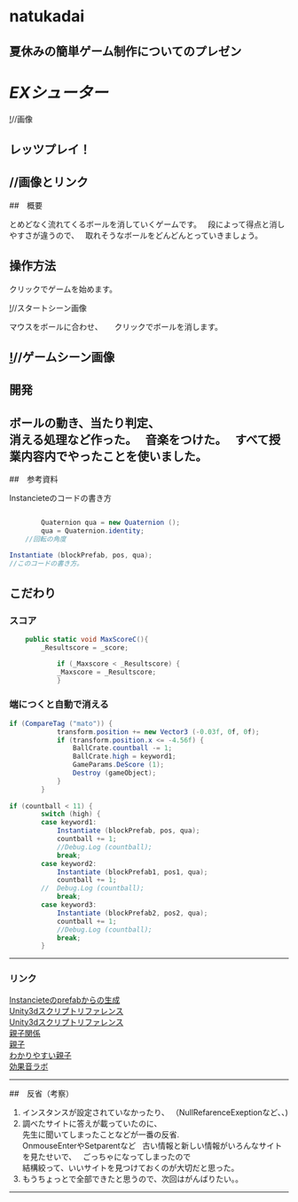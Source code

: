 # natukadai
夏休みの簡単ゲーム制作についてのプレゼン
---
# ***EXシューター***

[!]()//画像

## レッツプレイ！

[![]()]()//画像とリンク
---
##　概要

とめどなく流れてくるボールを消していくゲームです。  
段によって得点と消しやすさが違うので、  
取れそうなボールをどんどんとっていきましょう。  

## 操作方法

クリックでゲームを始めます。 

[!]()//スタートシーン画像

マウスをボールに合わせ、 　
クリックでボールを消します。

[!]()//ゲームシーン画像
---
## 開発

ボールの動き、当たり判定、  
消える処理など作った。  
音楽をつけた。  
すべて授業内容内でやったことを使いました。  
---
##　参考資料

Instancieteのコードの書き方  
```cs

		Quaternion qua = new Quaternion ();
		qua = Quaternion.identity;
    //回転の角度

Instantiate (blockPrefab, pos, qua);	
//このコードの書き方。


```
## こだわり

### スコア
```cs
	public static void MaxScoreC(){
		_Resultscore = _score;

			if (_Maxscore < _Resultscore) {
			_Maxscore = _Resultscore;
			}
```
### 端につくと自動で消える
```cs
if (CompareTag ("mato")) {
			transform.position += new Vector3 (-0.03f, 0f, 0f);
			if (transform.position.x <= -4.56f) {
				BallCrate.countball -= 1;
				BallCrate.high = keyword1;
				GameParams.DeScore (1);
				Destroy (gameObject);
			}
		}
	
if (countball < 11) {
		switch (high) {
		case keyword1:
			Instantiate (blockPrefab, pos, qua);	
			countball += 1;
			//Debug.Log (countball);
			break;
		case keyword2:
			Instantiate (blockPrefab1, pos1, qua);	
			countball += 1;
		//	Debug.Log (countball);
			break;
		case keyword3:
			Instantiate (blockPrefab2, pos2, qua);	
			countball += 1;
			//Debug.Log (countball);
			break;
		}		
```
---
### リンク

[Instancieteのprefabからの生成](http://qiita.com/JunShimura/items/7e45fc6236cf97914041)  
[Unity3dスクリプトリファレンス](https://docs.unity3d.com/ja/540/ScriptReference/MonoBehaviour.OnMouseOver.html)  
[Unity3dスクリプトリファレンス](https://docs.unity3d.com/ja/540/ScriptReference/Transform.SetParent.html)  
[親子関係](http://qiita.com/YuwUnknown/items/69cf5bbe59452e645d92)   
[親子](https://increment-log.com/unity-instantiate-nesting/)  
[わかりやすい親子](http://sawalemounity.hatenablog.com/entry/2017/07/27/160636)  
[効果音ラボ](https://soundeffect-lab.info/)　　

---
##　反省（考察）

1. インスタンスが設定されていなかったり、
（NullRefarenceExeptionなど、、)  
1. 調べたサイトに答えが載っていたのに、  
先生に聞いてしまったことなどが一番の反省.  
OnmouseEnterやSetparentなど  
古い情報と新しい情報がいろんなサイトを見たせいで、    
ごっちゃになってしまったので  
結構絞って、いいサイトを見つけておくのが大切だと思った。  
1. もうちょっとで全部できたと思うので、次回はがんばりたい。。
---
